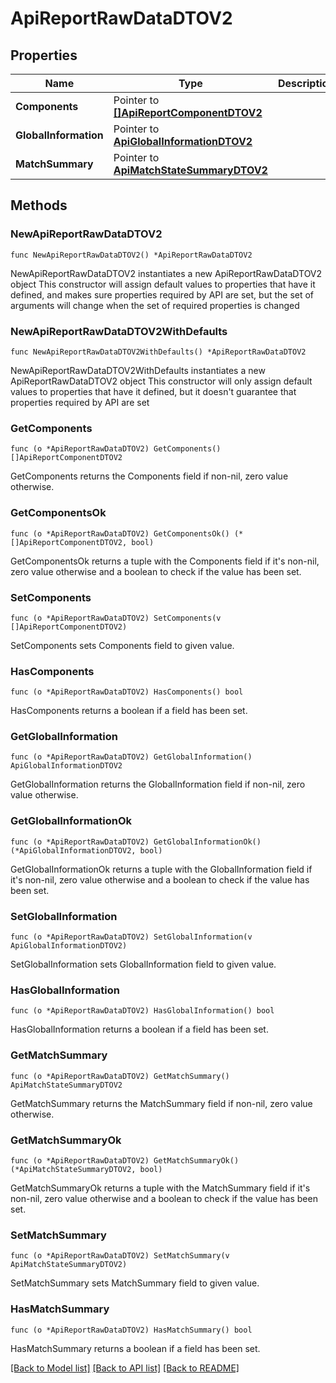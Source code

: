 # ApiReportRawDataDTOV2

## Properties

Name | Type | Description | Notes
------------ | ------------- | ------------- | -------------
**Components** | Pointer to [**[]ApiReportComponentDTOV2**](ApiReportComponentDTOV2.md) |  | [optional] 
**GlobalInformation** | Pointer to [**ApiGlobalInformationDTOV2**](ApiGlobalInformationDTOV2.md) |  | [optional] 
**MatchSummary** | Pointer to [**ApiMatchStateSummaryDTOV2**](ApiMatchStateSummaryDTOV2.md) |  | [optional] 

## Methods

### NewApiReportRawDataDTOV2

`func NewApiReportRawDataDTOV2() *ApiReportRawDataDTOV2`

NewApiReportRawDataDTOV2 instantiates a new ApiReportRawDataDTOV2 object
This constructor will assign default values to properties that have it defined,
and makes sure properties required by API are set, but the set of arguments
will change when the set of required properties is changed

### NewApiReportRawDataDTOV2WithDefaults

`func NewApiReportRawDataDTOV2WithDefaults() *ApiReportRawDataDTOV2`

NewApiReportRawDataDTOV2WithDefaults instantiates a new ApiReportRawDataDTOV2 object
This constructor will only assign default values to properties that have it defined,
but it doesn't guarantee that properties required by API are set

### GetComponents

`func (o *ApiReportRawDataDTOV2) GetComponents() []ApiReportComponentDTOV2`

GetComponents returns the Components field if non-nil, zero value otherwise.

### GetComponentsOk

`func (o *ApiReportRawDataDTOV2) GetComponentsOk() (*[]ApiReportComponentDTOV2, bool)`

GetComponentsOk returns a tuple with the Components field if it's non-nil, zero value otherwise
and a boolean to check if the value has been set.

### SetComponents

`func (o *ApiReportRawDataDTOV2) SetComponents(v []ApiReportComponentDTOV2)`

SetComponents sets Components field to given value.

### HasComponents

`func (o *ApiReportRawDataDTOV2) HasComponents() bool`

HasComponents returns a boolean if a field has been set.

### GetGlobalInformation

`func (o *ApiReportRawDataDTOV2) GetGlobalInformation() ApiGlobalInformationDTOV2`

GetGlobalInformation returns the GlobalInformation field if non-nil, zero value otherwise.

### GetGlobalInformationOk

`func (o *ApiReportRawDataDTOV2) GetGlobalInformationOk() (*ApiGlobalInformationDTOV2, bool)`

GetGlobalInformationOk returns a tuple with the GlobalInformation field if it's non-nil, zero value otherwise
and a boolean to check if the value has been set.

### SetGlobalInformation

`func (o *ApiReportRawDataDTOV2) SetGlobalInformation(v ApiGlobalInformationDTOV2)`

SetGlobalInformation sets GlobalInformation field to given value.

### HasGlobalInformation

`func (o *ApiReportRawDataDTOV2) HasGlobalInformation() bool`

HasGlobalInformation returns a boolean if a field has been set.

### GetMatchSummary

`func (o *ApiReportRawDataDTOV2) GetMatchSummary() ApiMatchStateSummaryDTOV2`

GetMatchSummary returns the MatchSummary field if non-nil, zero value otherwise.

### GetMatchSummaryOk

`func (o *ApiReportRawDataDTOV2) GetMatchSummaryOk() (*ApiMatchStateSummaryDTOV2, bool)`

GetMatchSummaryOk returns a tuple with the MatchSummary field if it's non-nil, zero value otherwise
and a boolean to check if the value has been set.

### SetMatchSummary

`func (o *ApiReportRawDataDTOV2) SetMatchSummary(v ApiMatchStateSummaryDTOV2)`

SetMatchSummary sets MatchSummary field to given value.

### HasMatchSummary

`func (o *ApiReportRawDataDTOV2) HasMatchSummary() bool`

HasMatchSummary returns a boolean if a field has been set.


[[Back to Model list]](../README.md#documentation-for-models) [[Back to API list]](../README.md#documentation-for-api-endpoints) [[Back to README]](../README.md)


